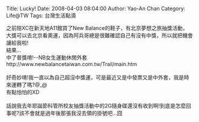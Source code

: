 Title: Lucky!
Date: 2008-04-03 08:04:00
Author: Yao-An Chan
Category: Life@TW
Tags: 台灣生活點滴


<div class='post'>
之前陪XC在新天地A11館買了New Balance的鞋子，有北京夢想之旅抽獎活動，大獎可以去北京看奧運，因為阿兵哥總是很難確認自己有沒有中獎，所以就把機會讓給我啦!<br />結果...<br />中了普獎唷!--NB女生運動休閒外套<br />http://www.newbalancetaiwan.com.tw/Trail/main.htm<br /><br />好奇妙唷!我一直以為自己超沒中獎運，可是最近又是中發票又是中外套，我是時來運轉了嗎?@_@<br />有點怕怕的XD<br /><br />話說我去年耶誕節科管所校友抽獎活動中的2G隨身碟還沒有收到啊!到底是怎麼回事呢?該不會就是過年後那張我沒去領的掛號吧...囧</div>
